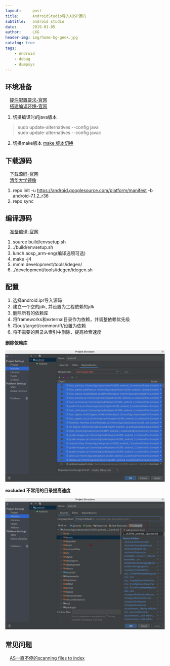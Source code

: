 ```yaml
---
layout:     post
title:      AndroidStudio导入AOSP源码
subtitle:   android studio
date:       2019-01-05
author:     LXG
header-img: img/home-bg-geek.jpg
catalog: true
tags:
    - Android
    - debug
    - dumpsys
---
```


## 环境准备

　[硬件配置要求-官网](https://source.android.com/setup/build/requirements)<br/>
　[搭建编译环境-官网](https://source.android.com/setup/build/initializing)
 
 1. 切换编译时的java版本
 >sudo update-alternatives --config java<br/>
  sudo update-alternatives --config javac
  
 2. 切换make版本
 [make 版本切换](https://www.jianshu.com/p/e42746bd0bac)

## 下载源码

　[下载源码-官网](https://source.android.com/setup/downloading)<br/>
　[清华大学镜像](https://mirror.tuna.tsinghua.edu.cn/help/AOSP/)

1. repo init -u https://android.googlesource.com/platform/manifest -b android-7.1.2_r36
2. repo sync

## 编译源码

　[准备编译-官网](https://source.android.com/setup/build/building)

1. source build/envsetup.sh
2. ./build/envsetup.sh
3. lunch aosp_arm-eng(编译选项可选)
4. make -j4
5. mmm development/tools/idegen/
6. ./development/tools/idegen/idegen.sh

## 配置

1. 选择android.ipr导入源码
2. 建立一个空的jdk, 并设置为工程依赖的jdk
3. 删除所有的依赖库
4. 将frameworks和external目录作为依赖，并调整依赖优先级
5. 将out/target/common/R/设置为依赖
6. 将不需要的目录从索引中删除，提高检索速度

**删除依赖库**

![as_aosp_source](/images/androidstudio/as_aosp_source.png)

**excluded 不常用的目录提高速度**

![as_aosp_source_2](/images/androidstudio/as_aosp_source_2.png)

## 常见问题

　[AS一直不停的scanning files to index](https://blog.csdn.net/seakisbest/article/details/83752736)


